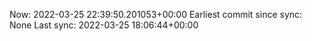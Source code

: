 Now: 2022-03-25 22:39:50.201053+00:00 Earliest commit since sync: None Last sync: 2022-03-25 18:06:44+00:00
